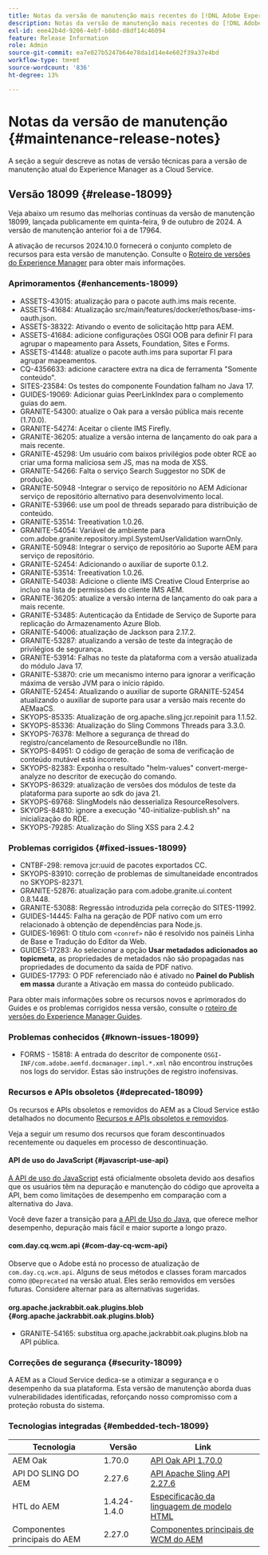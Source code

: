 ```yaml
---
title: Notas da versão de manutenção mais recentes do [!DNL Adobe Experience Manager] as a Cloud Service.
description: Notas da versão de manutenção mais recentes do [!DNL Adobe Experience Manager] as a Cloud Service.
exl-id: eee42b4d-9206-4ebf-b88d-d8df14c46094
feature: Release Information
role: Admin
source-git-commit: ea7e027b5247b64e78da1d14e4e602f39a37e4bd
workflow-type: tm+mt
source-wordcount: '836'
ht-degree: 13%

---
```



# Notas da versão de manutenção {#maintenance-release-notes}

A seção a seguir descreve as notas de versão técnicas para a versão de manutenção atual do Experience Manager as a Cloud Service.

## Versão 18099 {#release-18099}

Veja abaixo um resumo das melhorias contínuas da versão de manutenção 18099, lançada publicamente em quinta-feira, 9 de outubro de 2024. A versão de manutenção anterior foi a de 17964.

A ativação de recursos 2024.10.0 fornecerá o conjunto completo de recursos para esta versão de manutenção. Consulte o [Roteiro de versões do Experience Manager](https://experienceleague.adobe.com/en/docs/experience-manager-release-information/aem-release-updates/update-releases-roadmap) para obter mais informações.

### Aprimoramentos {#enhancements-18099}

* ASSETS-43015: atualização para o pacote auth.ims mais recente.
* ASSETS-41684: Atualização src/main/features/docker/ethos/base-ims-oauth.json.
* ASSETS-38322: Ativando o evento de solicitação http para AEM.
* ASSETS-41684: adicione configurações OSGI OOB para definir FI para agrupar o mapeamento para Assets, Foundation, Sites e Forms.
* ASSETS-41448: atualize o pacote auth.ims para suportar FI para agrupar mapeamentos.
* CQ-4356633: adicione caractere extra na dica de ferramenta &quot;Somente conteúdo&quot;.
* SITES-23584: Os testes do componente Foundation falham no Java 17.
* GUIDES-19069: Adicionar guias PeerLinkIndex para o complemento guias do aem.
* GRANITE-54300: atualize o Oak para a versão pública mais recente (1.70.0).
* GRANITE-54274: Aceitar o cliente IMS Firefly.
* GRANITE-36205: atualize a versão interna de lançamento do oak para a mais recente.
* GRANITE-45298: Um usuário com baixos privilégios pode obter RCE ao criar uma forma maliciosa sem JS, mas na moda de XSS.
* GRANITE-54266: Falta o serviço Search Suggestor no SDK de produção.
* GRANITE-50948 -Integrar o serviço de repositório no AEM Adicionar serviço de repositório alternativo para desenvolvimento local.
* GRANITE-53966: use um pool de threads separado para distribuição de conteúdo.
* GRANITE-53514: Treeativation 1.0.26.
* GRANITE-54054: Variável de ambiente para com.adobe.granite.repository.impl.SystemUserValidation warnOnly.
* GRANITE-50948: Integrar o serviço de repositório ao Suporte AEM para serviço de repositório.
* GRANITE-52454: Adicionando o auxiliar de suporte 0.1.2.
* GRANITE-53514: Treeativation 1.0.26.
* GRANITE-54038: Adicione o cliente IMS Creative Cloud Enterprise ao incluo na lista de permissões do cliente IMS AEM.
* GRANITE-36205: atualize a versão interna de lançamento do oak para a mais recente.
* GRANITE-53485: Autenticação da Entidade de Serviço de Suporte para replicação do Armazenamento Azure Blob.
* GRANITE-54006: atualização de Jackson para 2.17.2.
* GRANITE-53287: atualizando a versão de teste da integração de privilégios de segurança.
* GRANITE-53914: Falhas no teste da plataforma com a versão atualizada do módulo Java 17.
* GRANITE-53870: crie um mecanismo interno para ignorar a verificação máxima de versão JVM para o início rápido.
* GRANITE-52454: Atualizando o auxiliar de suporte GRANITE-52454 atualizando o auxiliar de suporte para usar a versão mais recente do AEMaaCS.
* SKYOPS-85335: Atualização de org.apache.sling.jcr.repoinit para 1.1.52.
* SKYOPS-85336: Atualização do Sling Commons Threads para 3.3.0.
* SKYOPS-76378: Melhore a segurança de thread do registro/cancelamento de ResourceBundle no i18n.
* SKYOPS-84951: O código de geração de soma de verificação de conteúdo mutável está incorreto.
* SKYOPS-82383: Exponha o resultado &quot;helm-values&quot; convert-merge-analyze no descritor de execução do comando.
* SKYOPS-86329: atualização de versões dos módulos de teste da plataforma para suporte ao sdk do java 21.
* SKYOPS-69768: SlingModels não desserializa ResourceResolvers.
* SKYOPS-84810: ignore a execução &quot;40-initialize-publish.sh&quot; na inicialização do RDE.
* SKYOPS-79285: Atualização do Sling XSS para 2.4.2

### Problemas corrigidos {#fixed-issues-18099}

* CNTBF-298: remova jcr:uuid de pacotes exportados CC.
* SKYOPS-83910: correção de problemas de simultaneidade encontrados no SKYOPS-82371.
* GRANITE-52876: atualização para com.adobe.granite.ui.content 0.8.1448.
* GRANITE-53088: Regressão introduzida pela correção do SITES-11992.
* GUIDES-14445: Falha na geração de PDF nativo com um erro relacionado à obtenção de dependências para Node.js.
* GUIDES-16961: O título com `<conref>` não é resolvido nos painéis Linha de Base e Tradução do Editor da Web.
* GUIDES-17283: Ao selecionar a opção **Usar metadados adicionados ao topicmeta**, as propriedades de metadados não são propagadas nas propriedades de documento da saída de PDF nativo.
* GUIDES-17793: O PDF referenciado não é ativado no **Painel do Publish em massa** durante a Ativação em massa do conteúdo publicado.

Para obter mais informações sobre os recursos novos e aprimorados do Guides e os problemas corrigidos nessa versão, consulte o [roteiro de versões do Experience Manager Guides](https://experienceleague.adobe.com/en/docs/experience-manager-guides/using/release-info/aem-guides-releases-roadmap).

### Problemas conhecidos {#known-issues-18099}

* FORMS - 15818: A entrada do descritor de componente `OSGI-INF/com.adobe.aemfd.docmanager.impl.*.xml` não encontrou instruções nos logs do servidor. Estas são instruções de registro inofensivas.

### Recursos e APIs obsoletos {#deprecated-18099}

Os recursos e APIs obsoletos e removidos do AEM as a Cloud Service estão detalhados no documento [Recursos e APIs obsoletos e removidos](/help/release-notes/deprecated-removed-features.md).

Veja a seguir um resumo dos recursos que foram descontinuados recentemente ou daqueles em processo de descontinuação.

#### API de uso do JavaScript {#javascript-use-api}

[A API de uso do JavaScript](https://github.com/adobe/htl-spec/blob/master/SPECIFICATION.md#42-javascript-use-api) está oficialmente obsoleta devido aos desafios que os usuários têm na depuração e manutenção do código que aproveita a API, bem como limitações de desempenho em comparação com a alternativa do Java.

Você deve fazer a transição para [a API de Uso do Java](https://experienceleague.adobe.com/en/docs/experience-manager-htl/content/java-use-api), que oferece melhor desempenho, depuração mais fácil e maior suporte a longo prazo.

#### com.day.cq.wcm.api {#com-day-cq-wcm-api}

Observe que o Adobe está no processo de atualização de `com.day.cq.wcm.api`. Alguns de seus métodos e classes foram marcados como `@Deprecated` na versão atual. Eles serão removidos em versões futuras. Considere alternar para as alternativas sugeridas.

#### org.apache.jackrabbit.oak.plugins.blob {#org.apache.jackrabbit.oak.plugins.blob}

* GRANITE-54165: substitua org.apache.jackrabbit.oak.plugins.blob na API pública.

### Correções de segurança {#security-18099}

A AEM as a Cloud Service dedica-se a otimizar a segurança e o desempenho da sua plataforma. Esta versão de manutenção aborda duas vulnerabilidades identificadas, reforçando nosso compromisso com a proteção robusta do sistema.

### Tecnologias integradas {#embedded-tech-18099}

| Tecnologia | Versão | Link |
|---|---|---|
| AEM Oak | 1.70.0 | [API Oak API 1.70.0](https://www.javadoc.io/doc/org.apache.jackrabbit/oak-api/1.70.0/index.html) |
| API DO SLING DO AEM | 2.27.6 | [API Apache Sling API 2.27.6](https://www.javadoc.io/doc/org.apache.sling/org.apache.sling.api/latest/index.html) |
| HTL do AEM | 1.4.24-1.4.0 | [Especificação da linguagem de modelo HTML](https://github.com/adobe/htl-spec) |
| Componentes principais do AEM | 2.27.0 | [Componentes principais de WCM do AEM](https://github.com/adobe/aem-core-wcm-components) |
